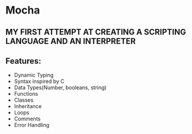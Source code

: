 # Mocha

## MY FIRST ATTEMPT AT CREATING A SCRIPTING LANGUAGE AND AN INTERPRETER

## Features:
* Dynamic Typing
* Syntax inspired by C
* Data Types(Number, booleans, string)
* Functions
* Classes
* Inheritance
* Loops
* Comments
* Error Handling